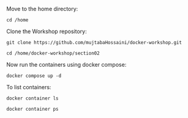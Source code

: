 Move to the home directory:
```
cd /home
```
Clone the Workshop repository:
```
git clone https://github.com/mujtabaHossaini/docker-workshop.git
```
```
cd /home/docker-workshop/section02
```
Now run the containers using docker compose:
```
docker compose up -d
```

To list  containers:
```
docker container ls
```
```
docker container ps
```
